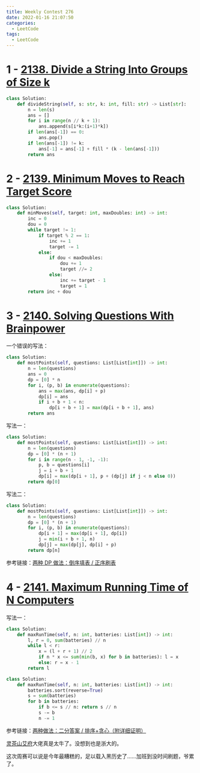 ```yaml
---
title: Weekly Contest 276
date: 2022-01-16 21:07:50
categories:
  - LeetCode
tags:
  - LeetCode
---
```


# 1 - [2138. Divide a String Into Groups of Size k](https://leetcode.com/problems/divide-a-string-into-groups-of-size-k/)

```python
class Solution:
    def divideString(self, s: str, k: int, fill: str) -> List[str]:
        n = len(s)
        ans = []
        for i in range(n // k + 1):
            ans.append(s[i*k:(i+1)*k])
        if len(ans[-1]) == 0:
            ans.pop()
        if len(ans[-1]) != k:
            ans[-1] = ans[-1] + fill * (k - len(ans[-1]))
        return ans
```

# 2 - [2139. Minimum Moves to Reach Target Score](https://leetcode.com/problems/minimum-moves-to-reach-target-score/)

```python
class Solution:
    def minMoves(self, target: int, maxDoubles: int) -> int:
        inc = 0
        dou = 0
        while target != 1:
            if target % 2 == 1:
                inc += 1
                target -= 1
            else:
                if dou < maxDoubles:
                    dou += 1
                    target //= 2
                else:
                    inc += target - 1
                    target = 1
        return inc + dou
```





# 3 - [2140. Solving Questions With Brainpower](https://leetcode.com/problems/solving-questions-with-brainpower/)

一个错误的写法：

```python
class Solution:
    def mostPoints(self, questions: List[List[int]]) -> int:
        n = len(questions)
        ans = 0
        dp = [0] * n
        for i, (p, b) in enumerate(questions):
            ans = max(ans, dp[i] + p)
            dp[i] = ans
            if i + b + 1 < n:
                dp[i + b + 1] = max(dp[i + b + 1], ans)
        return ans
```

写法一：

```python
class Solution:
    def mostPoints(self, questions: List[List[int]]) -> int:
        n = len(questions)
        dp = [0] * (n + 1)
        for i in range(n - 1, -1, -1):
            p, b = questions[i]
            j = i + b + 1
            dp[i] = max(dp[i + 1], p + (dp[j] if j < n else 0))
        return dp[0]
```

写法二：

```python
class Solution:
    def mostPoints(self, questions: List[List[int]]) -> int:
        n = len(questions)
        dp = [0] * (n + 1)
        for i, (p, b) in enumerate(questions):
            dp[i + 1] = max(dp[i + 1], dp[i])
            j = min(i + b + 1, n)
            dp[j] = max(dp[j], dp[i] + p)
        return dp[n]
```

参考链接：[两种 DP 做法：倒序填表 / 正序刷表](https://leetcode-cn.com/problems/solving-questions-with-brainpower/solution/dao-xu-dp-by-endlesscheng-2qkc/)

# 4 - [2141. Maximum Running Time of N Computers](https://leetcode.com/problems/maximum-running-time-of-n-computers/)

写法一：

```python
class Solution:
    def maxRunTime(self, n: int, batteries: List[int]) -> int:
        l, r = 0, sum(batteries) // n
        while l < r:
            x = (l + r + 1) // 2
            if n * x <= sum(min(b, x) for b in batteries): l = x
            else: r = x - 1
        return l
```

```python
class Solution:
    def maxRunTime(self, n: int, batteries: List[int]) -> int:
        batteries.sort(reverse=True)
        s = sum(batteries)
        for b in batteries:
            if b <= s // n: return s // n
            s -= b
            n -= 1
```

参考链接：[两种做法：二分答案 / 排序+贪心（附详细证明）](https://leetcode-cn.com/problems/maximum-running-time-of-n-computers/solution/liang-chong-jie-fa-er-fen-da-an-pai-xu-t-grd8/)

[灵茶山艾府](https://leetcode-cn.com/u/endlesscheng/)大佬真是太牛了。没想到也是浙大的。

这次周赛可以说是今年最糟糕的，足以载入黑历史了……加班到没时间刷题，爷累了。

